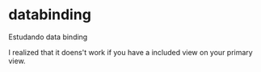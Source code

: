 # databinding
Estudando data binding

I realized that it doens't work if you have a included view on your primary view.
